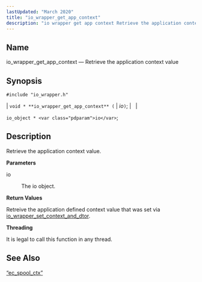 ```yaml
---
lastUpdated: "March 2020"
title: "io_wrapper_get_app_context"
description: "io wrapper get app context Retrieve the application context value void io wrapper get app context io io object io Retrieve the application context value io The io object Retreive the application defined context value that was set via io wrapper set context and dtor It is legal to call..."
---
```


<a name="apis.io_wrapper_get_app_context"></a> 
## Name

io_wrapper_get_app_context — Retrieve the application context value

## Synopsis

`#include "io_wrapper.h"`

| `void * **io_wrapper_get_app_context** (` | <var class="pdparam">io</var>`)`; |   |

`io_object * <var class="pdparam">io</var>`;<a name="idp53679680"></a> 
## Description

Retrieve the application context value.

**<a name="idp53680896"></a> Parameters**

<dl class="variablelist">

<dt>io</dt>

<dd>

The io object.

</dd>

</dl>

**<a name="idp53683600"></a> Return Values**

Retreive the application defined context value that was set via [io_wrapper_set_context_and_dtor](/momentum/3/3-api/apis-io-wrapper-set-app-context-and-dtor).

**<a name="idp53685328"></a> Threading**

It is legal to call this function in any thread.

<a name="idp53686432"></a> 
## See Also

[“ec_spool_ctx”](/momentum/3/3-api/structs-ec-spool-ctx)